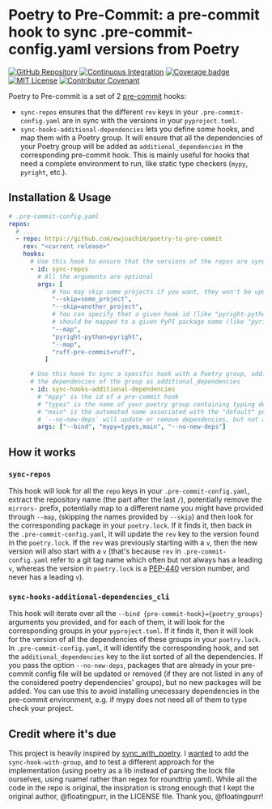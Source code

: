 # Poetry to Pre-Commit: a pre-commit hook to sync .pre-commit-config.yaml versions from Poetry

[![GitHub Repository](https://img.shields.io/github/stars/ewjoachim/poetry_to_pre_commit?style=flat&logo=github&color=brightgreen)](https://github.com/ewjoachim/poetry_to_pre_commit/)
[![Continuous Integration](https://img.shields.io/github/actions/workflow/status/ewjoachim/poetry_to_pre_commit/ci.yml?logo=github&branch=main)](https://github.com/ewjoachim/poetry_to_pre_commit/actions?workflow=CI)
[![Coverage badge](https://raw.githubusercontent.com/ewjoachim/poetry_to_pre_commit/python-coverage-comment-action-data/badge.svg)](https://htmlpreview.github.io/?https://github.com/ewjoachim/poetry_to_pre_commit/blob/python-coverage-comment-action-data/htmlcov/index.html)
[![MIT License](https://img.shields.io/github/license/ewjoachim/poetry_to_pre_commit?logo=open-source-initiative&logoColor=white)](https://github.com/ewjoachim/poetry_to_pre_commit/blob/main/LICENSE.md)
[![Contributor Covenant](https://img.shields.io/badge/Contributor%20Covenant-v1.4%20adopted-ff69b4.svg)](https://github.com/ewjoachim/poetry_to_pre_commit/blob/main/CODE_OF_CONDUCT.md)

Poetry to Pre-commit is a set of 2 [pre-commit](https://pre-commit.com/) hooks:

- `sync-repos` ensures that the different `rev` keys in your
  `.pre-commit-config.yaml` are in sync with the versions in your
  `pyproject.toml`.
- `sync-hooks-additional-dependencies` lets you define some hooks, and map them
  with a Poetry group. It will ensure that all the dependencies of your Poetry
  group will be added as `additional_dependencies` in the corresponding
  pre-commit hook. This is mainly useful for hooks that need a complete
  environment to run, like static type checkers (`mypy`, `pyright`, etc.).

## Installation & Usage

```yaml
# .pre-commit-config.yaml
repos:
  # ...
  - repo: https://github.com/ewjoachim/poetry-to-pre-commit
    rev: "<current release>"
    hooks:
      # Use this hook to ensure that the versions of the repos are synced
      - id: sync-repos
        # All the arguments are optional
        args: [
            # You may skip some projects if you want, they won't be updated
            "--skip=some_project",
            "--skip=another_project",
            # You can specify that a given hook id (like "pyright-python")
            # should be mapped to a given PyPI package name (like "pyright")
            "--map",
            "pyright-python=pyright",
            "--map",
            "ruff-pre-commit=ruff",
          ]

      # Use this hook to sync a specific hook with a Poetry group, adding all
      # the dependencies of the group as additional_dependencies
      - id: sync-hooks-additional-dependencies
        # "mypy" is the id of a pre-commit hook
        # "types" is the name of your poetry group containing typing dependencies
        # "main" is the automated name associated with the "default" poetry dependencies
        # `--no-new-deps` will update or remove dependencies, but not add any new one.
        args: ["--bind", "mypy=types,main", "--no-new-deps"]
```

## How it works

### `sync-repos`

This hook will look for all the `repo` keys in your `.pre-commit-config.yaml`,
extract the repository name (the part after the last `/`), potentially remove
the `mirrors-` prefix, potentially map to a different name you might have
provided through `--map`, (skipping the names provided by `--skip`) and then
look for the corresponding package in your `poetry.lock`. If it finds it, then
back in the `.pre-commit-config.yaml`, it will update the `rev` key to the
version found in the `poetry.lock`. If the `rev` was previously starting with a
`v`, then the new version will also start with a `v` (that's because `rev` in
`.pre-commit-config.yaml` refer to a git tag name which often but not always
has a leading `v`, whereas the version in `poetry.lock` is a
[PEP-440](https://peps.python.org/pep-0440/) version number, and never has a
leading `v`).

### `sync-hooks-additional-dependencies_cli`

This hook will iterate over all the `--bind {pre-commit-hook}={poetry_groups}`
arguments you provided, and for each of them, it will look for the
corresponding groups in your `pyproject.toml`. If it finds it, then it will
look for the version of all the dependencies of these groups in your
`poetry.lock`. In `.pre-commit-config.yaml`, it will identify the corresponding
hook, and set the `additional_dependencies` key to the list sorted of all the
dependencies.
If you pass the option `--no-new-deps`, packages that are already in your pre-commit
config file will be updated or removed (if they are not listed in any of the considered
poetry dependencies' groups), but no new packages will be added. You can use
this to avoid installing unecessary dependencies in the pre-commit environment,
e.g. if mypy does not need all of them to type check your project.

## Credit where it's due

This project is heavily inspired by
[sync_with_poetry](https://github.com/floatingpurr/sync_with_poetry). I
[wanted](https://github.com/floatingpurr/sync_with_poetry/issues/34) to add the
`sync-hook-with-group`, and to test a different approach for the implementation
(using poetry as a lib instead of parsing the lock file ourselves, using ruamel
rather than regex for roundtrip yaml). While all the code in the repo is
original, the insipration is strong enough that I kept the original author,
@floatingpurr, in the LICENSE file. Thank you, @floatingpurr!
